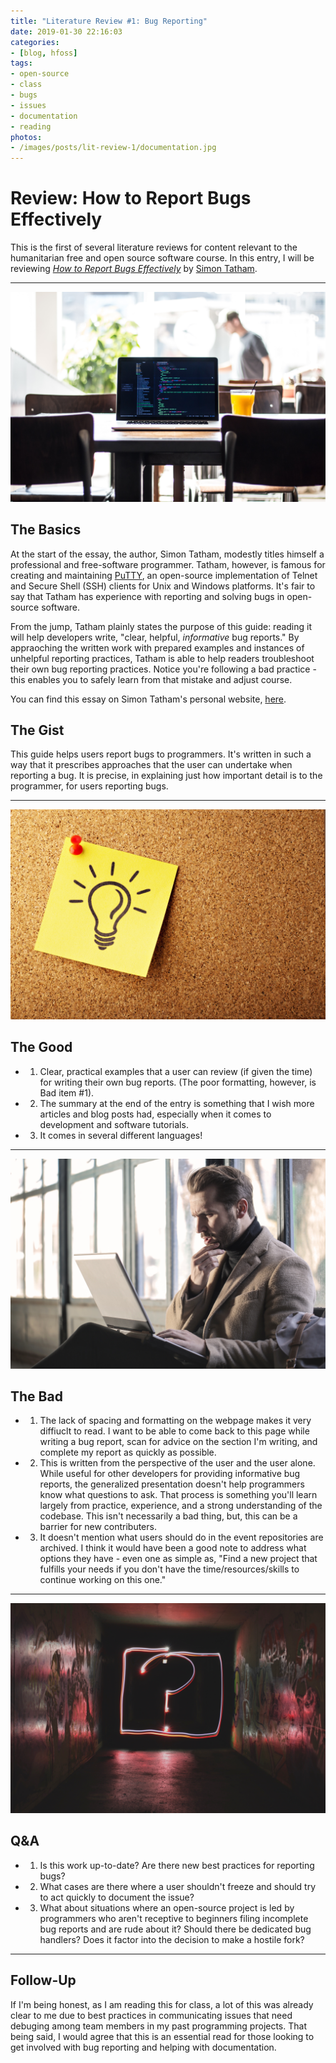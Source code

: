 ```yaml
---
title: "Literature Review #1: Bug Reporting"
date: 2019-01-30 22:16:03
categories: 
- [blog, hfoss]
tags:
- open-source
- class
- bugs
- issues
- documentation
- reading
photos:
- /images/posts/lit-review-1/documentation.jpg
---
```


# Review: How to Report Bugs Effectively #

This is the first of several literature reviews for content relevant to the humanitarian free and open source software course. In this entry, I will be reviewing *[How to Report Bugs Effectively](https://www.chiark.greenend.org.uk/~sgtatham/bugs.html)* by [Simon Tatham](https://www.chiark.greenend.org.uk/~sgtatham/).

<!-- more -->

***

![Image of laptop with code.](/images/posts/lit-review-1/coding.jpg)

## The Basics ##

At the start of the essay, the author, Simon Tatham, modestly titles himself a professional and free-software programmer. Tatham, however, is famous for creating and maintaining [PuTTY](https://en.wikipedia.org/wiki/PuTTY), an open-source implementation of Telnet and Secure Shell (SSH) clients for Unix and Windows platforms. It's fair to say that Tatham has experience with reporting and solving bugs in open-source software.

From the jump, Tatham plainly states the purpose of this guide: reading it will help developers write, "clear, helpful, *informative* bug reports." By appraoching the written work with prepared examples and instances of unhelpful reporting practices, Tatham is able to help readers troubleshoot their own bug reporting practices. Notice you're following a bad practice - this enables you to safely learn from that mistake and adjust course.

You can find this essay on Simon Tatham's personal website, [here](https://www.chiark.greenend.org.uk/~sgtatham/bugs.html).

## The Gist ##

This guide helps users report bugs to programmers. It's written in such a way that it prescribes approaches that the user can undertake when reporting a bug. It is precise, in explaining just how important detail is to the programmer, for users reporting bugs.

***

![Photo of a lightbulb doodle, pinned to corkboard.](/images/posts/lit-review-1/good-idea.jpg)

## The Good ##

- 1) Clear, practical examples that a user can review (if given the time) for writing their own bug reports. (The poor formatting, however, is Bad item #1).
- 2) The summary at the end of the entry is something that I wish more articles and blog posts had, especially when it comes to development and software tutorials.
- 3) It comes in several different languages!

***

![Image of someone staring at a laptop with concern.](/images/posts/lit-review-1/thinking.jpg)

## The Bad ##

- 1) The lack of spacing and formatting on the webpage makes it very diffiuclt to read. I want to be able to come back to this page while writing a bug report, scan for advice on the section I'm writing, and complete my report as quickly as possible.
- 2) This is written from the perspective of the user and the user alone. While useful for other developers for providing informative bug reports, the generalized presentation doesn't help programmers know what questions to ask. That process is something you'll learn largely from practice, experience, and a strong understanding of the codebase. This isn't necessarily a bad thing, but, this can be a barrier for new contributers.
- 3) It doesn't mention what users should do in the event repositories are archived. I think it would have been a good note to address what options they have - even one as simple as, "Find a new project that fulfills your needs if you don't have the time/resources/skills to continue working on this one."

***

![High exposure photograph of a question mark drawn with neon light.](/images/posts/lit-review-1/questionmark.jpg)

## Q&A ##

- 1) Is this work up-to-date? Are there new best practices for reporting bugs?
- 2) What cases are there where a user shouldn't freeze and should try to act quickly to document the issue?
- 3) What about situations where an open-source project is led by programmers who aren't receptive to beginners filing incomplete bug reports and are rude about it? Should there be dedicated bug handlers? Does it factor into the decision to make a hostile fork?

***

## Follow-Up ##

If I'm being honest, as I am reading this for class, a lot of this was already clear to me due to best practices in communicating issues that need debuging among team members in my past programming projects. That being said, I would agree that this is an essential read for those looking to get involved with bug reporting and helping with documentation.